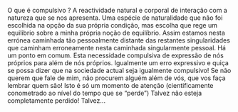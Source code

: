 O que é compulsivo ? A reactividade natural e corporal de interação com a natureza que se nos apresenta. Uma espécie de naturalidade que não foi escolhida na opção da sua própria condição, mas escolha que rege um equilibrio sobre a minha própria noção de equilíbrio. 
Assim estamos nesta errónea caminhada tão pessoalmente distante das restantes singularidades que caminham erroneamente nesta caminhada singularmente pessoal. 
Há um ponto em comum. 
Esta necessidade compulsiva de expressão de nós próprios para além de nós próprios. 
Igualmente um erro expressivo e quiça se possa dizer que na sociedade actual seja igualmente compulsivo! 
Se não querem que fale de mim, não procurem alguém além de vós, que vos faça lembrar quem são! 
Isto é só um momento de atenção (cientificamente conometrado ao nível do tempo que se “perde”)
Talvez não esteja completamente perdido! Talvez... 